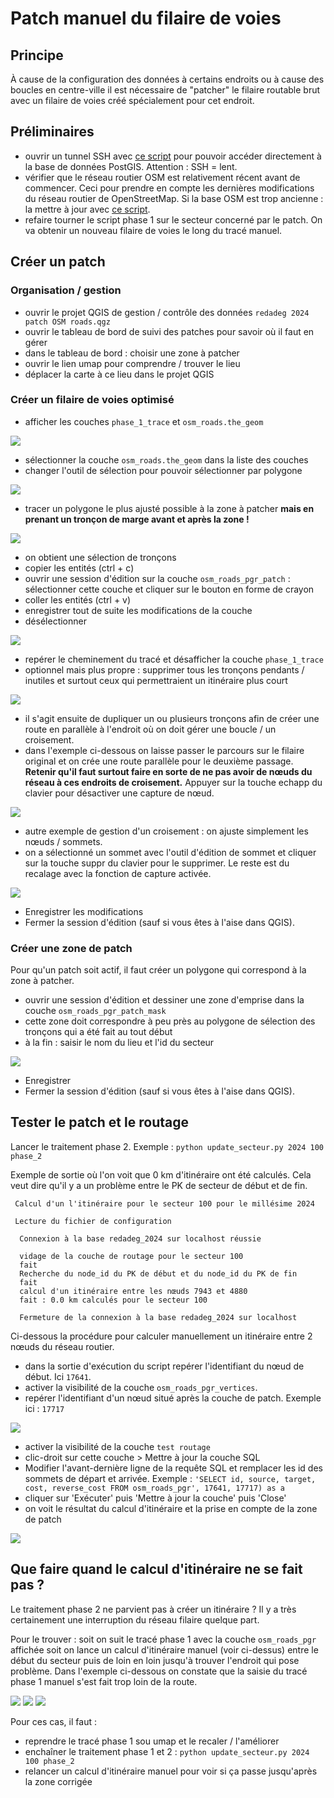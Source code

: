 # Patch manuel du filaire de voies

## Principe

À cause de la configuration des données à certains endroits ou à cause des boucles en centre-ville il est nécessaire de "patcher" le filaire routable brut avec un filaire de voies créé spécialement pour cet endroit.


## Préliminaires


* ouvrir un tunnel SSH avec [ce script](https://github.com/osm-bzh/ar_redadeg/tree/master/ssh/bed110_tunnel_pg.sh) pour pouvoir accéder directement à la base de données PostGIS. Attention : SSH = lent.
* vérifier que le réseau routier OSM est relativement récent avant de commencer. Ceci pour prendre en compte les dernières modifications du réseau routier de OpenStreetMap. Si la base OSM est trop ancienne : la mettre à jour avec [ce script](maj_donnees_osm.md).
* refaire tourner le script phase 1 sur le secteur concerné par le patch. On va obtenir un nouveau filaire de voies le long du tracé manuel.



## Créer un patch

### Organisation / gestion

* ouvrir le projet QGIS de gestion / contrôle des données `redadeg 2024 patch OSM roads.qgz`
* ouvrir le tableau de bord de suivi des patches pour savoir où il faut en gérer
* dans le tableau de bord : choisir une zone à patcher
* ouvrir le lien umap pour comprendre / trouver le lieu
* déplacer la carte à ce lieu dans le projet QGIS


### Créer un filaire de voies optimisé

* afficher les couches `phase_1_trace` et `osm_roads.the_geom`

![](docs/images/patch_00.png)

* sélectionner la couche `osm_roads.the_geom` dans la liste des couches
* changer l'outil de sélection pour pouvoir sélectionner par polygone

![](docs/images/patch_select_polygone.png)

* tracer un polygone le plus ajusté possible à la zone à patcher **mais en prenant un tronçon de marge avant et après la zone !**

![](docs/images/patch_select_draw_polygon.png)

* on obtient une sélection de tronçons
* copier les entités (ctrl + c)
* ouvrir une session d'édition sur la couche `osm_roads_pgr_patch` : sélectionner cette couche et cliquer sur le bouton en forme de crayon
* coller les entités (ctrl + v)
* enregistrer tout de suite les modifications de la couche
* désélectionner

![](docs/images/patch_01.png)

* repérer le cheminement du tracé et désafficher la couche `phase_1_trace`
* optionnel mais plus propre : supprimer tous les tronçons pendants / inutiles et surtout ceux qui permettraient un itinéraire plus court

![](docs/images/patch_02.png)


* il s'agit ensuite de dupliquer un ou plusieurs tronçons afin de créer une route en parallèle à l'endroit où on doit gérer une boucle / un croisement. 
* dans l'exemple ci-dessous on laisse passer le parcours sur le filaire original et on crée une route parallèle pour le deuxième passage. **Retenir qu'il faut surtout faire en sorte de ne pas avoir de nœuds du réseau à ces endroits de croisement.** Appuyer sur la touche echapp du clavier pour désactiver une capture de nœud.

![](docs/images/patch_01.gif)

* autre exemple de gestion d'un croisement : on ajuste simplement les nœuds / sommets.
* on a sélectionné un sommet avec l'outil d'édition de sommet et cliquer sur la touche suppr du clavier pour le supprimer. Le reste est du recalage avec la fonction de capture activée.

![](docs/images/patch_02.gif)

* Enregistrer les modifications
* Fermer la session d'édition (sauf si vous êtes à l'aise dans QGIS).


### Créer une zone de patch

Pour qu'un patch soit actif, il faut créer un polygone qui correspond à la zone à patcher.

* ouvrir une session d'édition et dessiner une zone d'emprise dans la couche `osm_roads_pgr_patch_mask`
* cette zone doit correspondre à peu près au polygone de sélection des tronçons qui a été fait au tout début
* à la fin : saisir le nom du lieu et l'id du secteur

![](docs/images/patch_draw_polygon_mask.png)

* Enregistrer
* Fermer la session d'édition (sauf si vous êtes à l'aise dans QGIS).


## Tester le patch et le routage

Lancer le traitement phase 2. Exemple : `python update_secteur.py 2024 100 phase_2`

Exemple de sortie où l'on voit que 0 km d'itinéraire ont été calculés. Cela veut dire qu'il y a un problème entre le PK de secteur de début et de fin.

```
 Calcul d'un l'itinéraire pour le secteur 100 pour le millésime 2024

 Lecture du fichier de configuration 

  Connexion à la base redadeg_2024 sur localhost réussie 

  vidage de la couche de routage pour le secteur 100
  fait
  Recherche du node_id du PK de début et du node_id du PK de fin
  fait
  calcul d'un itinéraire entre les nœuds 7943 et 4880
  fait : 0.0 km calculés pour le secteur 100

  Fermeture de la connexion à la base redadeg_2024 sur localhost
```

Ci-dessous la procédure pour calculer manuellement un itinéraire entre 2 nœuds du réseau routier.

* dans la sortie d'exécution du script repérer l'identifiant du nœud de début. Ici `17641`.
* activer la visibilité de la couche `osm_roads_pgr_vertices`.
* repérer l'identifiant d'un nœud situé après la couche de patch. Exemple ici : `17717`

![](docs/images/calcul_iti_id_noeuds.png)

* activer la visibilité de la couche `test routage`
* clic-droit sur cette couche > Mettre à jour la couche SQL
* Modifier l'avant-dernière ligne de la requête SQL et remplacer les id des sommets de départ et arrivée. Exemple : `'SELECT id, source, target, cost, reverse_cost FROM osm_roads_pgr', 17641, 17717) as a`
* cliquer sur 'Exécuter' puis 'Mettre à jour la couche' puis 'Close'
* on voit le résultat du calcul d'itinéraire et la prise en compte de la zone de patch

![](docs/images/calcul_iti_test.png)


## Que faire quand le calcul d'itinéraire ne se fait pas ?

Le traitement phase 2 ne parvient pas à créer un itinéraire ?
Il y a très certainement une interruption du réseau filaire quelque part.

Pour le trouver : soit on suit le tracé phase 1 avec la couche `osm_roads_pgr` affichée soit on lance un calcul d'itinéraire manuel (voir ci-dessus) entre le début du secteur puis de loin en loin jusqu'à trouver l'endroit qui pose problème. Dans l'exemple ci-dessous on constate que la saisie du tracé phase 1 manuel s'est fait trop loin de la route.

![](docs/images/calcul_iti_interruption_01.png)
![](docs/images/calcul_iti_interruption_02.png)
![](docs/images/calcul_iti_interruption_03.png)

Pour ces cas, il faut :

* reprendre le tracé phase 1 sou umap et le recaler / l'améliorer
* enchaîner le traitement phase 1 et 2 : `python update_secteur.py 2024 100 phase_2`
* relancer un calcul d'itinéraire manuel pour voir si ça passe jusqu'après la zone corrigée

